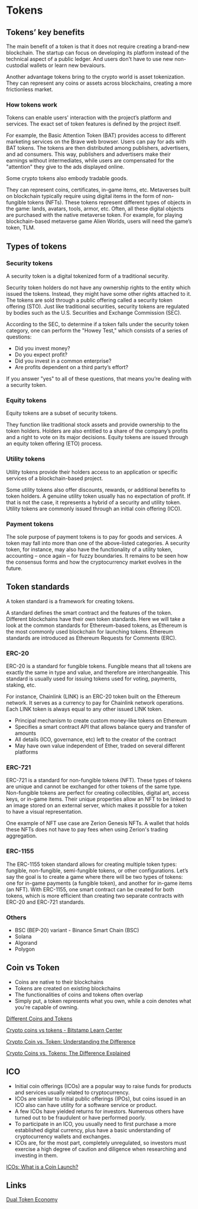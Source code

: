 # Tokens

## Tokens’ key benefits

The main benefit of a token is that it does not require creating a brand-new blockchain. The startup can focus on developing its platform instead of the technical aspect of a public ledger. And users don't have to use new non-custodial wallets or learn new bevaiours.

Another advantage tokens bring to the crypto world is asset tokenization. They can represent any coins or assets across blockchains, creating a more frictionless market.

### How tokens work

Tokens can enable users' interaction with the project’s platform and services. The exact set of token features is defined by the project itself.

For example, the Basic Attention Token (BAT) provides access to different marketing services on the Brave web browser. Users can pay for ads with BAT tokens. The tokens are then distributed among publishers, advertisers, and ad consumers. This way, publishers and advertisers make their earnings without intermediates, while users are compensated for the "attention" they give to the ads displayed online.

Some crypto tokens also embody tradable goods.

They can represent coins, certificates, in-game items, etc. Metaverses built on blockchain typically require using digital items in the form of non-fungible tokens (NFTs). These tokens represent different types of objects in the game: lands, avatars, tools, armor, etc. Often, all these digital objects are purchased with the native metaverse token. For example, for playing blockchain-based metaverse game Alien Worlds, users will need the game’s token, TLM.

## Types of tokens

### Security tokens

A security token is a digital tokenized form of a traditional security.

Security token holders do not have any ownership rights to the entity which issued the tokens. Instead, they might have some other rights attached to it. The tokens are sold through a public offering called a security token offering (STO). Just like traditional securities, security tokens are regulated by bodies such as the U.S. Securities and Exchange Commission (SEC).

According to the SEC, to determine if a token falls under the security token category, one can perform the "Howey Test," which consists of a series of questions:

- Did you invest money?
- Do you expect profit?
- Did you invest in a common enterprise?
- Are profits dependent on a third party’s effort?

If you answer "yes" to all of these questions, that means you’re dealing with a security token.

### Equity tokens

Equity tokens are a subset of security tokens.

They function like traditional stock assets and provide ownership to the token holders. Holders are also entitled to a share of the company’s profits and a right to vote on its major decisions. Equity tokens are issued through an equity token offering (ETO) process.

### Utility tokens

Utility tokens provide their holders access to an application or specific services of a blockchain-based project.

Some utility tokens also offer discounts, rewards, or additional benefits to token holders. A genuine utility token usually has no expectation of profit. If that is not the case, it represents a hybrid of a security and utility token. Utility tokens are commonly issued through an initial coin offering (ICO).

### Payment tokens

The sole purpose of payment tokens is to pay for goods and services. A token may fall into more than one of the above-listed categories. A security token, for instance, may also have the functionality of a utility token, accounting – once again – for fuzzy boundaries. It remains to be seen how the consensus forms and how the cryptocurrency market evolves in the future.

## Token standards

A token standard is a framework for creating tokens.

A standard defines the smart contract and the features of the token. Different blockchains have their own token standards. Here we will take a look at the common standards for Ethereum-based tokens, as Ethereum is the most commonly used blockchain for launching tokens. Ethereum standards are introduced as Ethereum Requests for Comments (ERC).

### ERC-20

ERC-20 is a standard for fungible tokens. Fungible means that all tokens are exactly the same in type and value, and therefore are interchangeable. This standard is usually used for issuing tokens used for voting, payments, staking, etc.

For instance, Chainlink (LINK) is an ERC-20 token built on the Ethereum network. It serves as a currency to pay for Chainlink network operations. Each LINK token is always equal to any other issued LINK token.

- Principal mechanism to create custom money-like tokens on Ethereum
- Specifies a smart contract API that allows balance query and transfer of amounts
- All details (ICO, governance, etc) left to the creator of the contract
- May have own value independent of Ether, traded on several different platforms

### ERC-721

ERC-721 is a standard for non-fungible tokens (NFT). These types of tokens are unique and cannot be exchanged for other tokens of the same type. Non-fungible tokens are perfect for creating collectibles, digital art, access keys, or in-game items. Their unique properties allow an NFT to be linked to an image stored on an external server, which makes it possible for a token to have a visual representation.

One example of NFT use case are Zerion Genesis NFTs. A wallet that holds these NFTs does not have to pay fees when using Zerion's trading aggregation.

### ERC-1155

The ERC-1155 token standard allows for creating multiple token types: fungible, non-fungible, semi-fungible tokens, or other configurations. Let’s say the goal is to create a game where there will be two types of tokens: one for in-game payments (a fungible token), and another for in-game items (an NFT). With ERC-1155, one smart contract can be created for both tokens, which is more efficient than creating two separate contracts with ERC-20 and ERC-721 standards.

### Others

- BSC (BEP-20) variant - Binance Smart Chain (BSC)
- Solana
- Algorand
- Polygon

## Coin vs Token

- Coins are native to their blockchains
- Tokens are created on existing blockchains
- The functionalities of coins and tokens often overlap
- Simply put, a token represents what you own, while a coin denotes what you're capable of owning.

[Different Coins and Tokens](decentralized-applications/coins-tokens-chains/readme.md)

[Crypto coins vs tokens - Bitstamp Learn Center](https://www.bitstamp.net/learn/crypto-101/crypto-coins-vs-tokens/)

[Crypto Coin vs. Token: Understanding the Difference](https://blog.liquid.com/coin-vs-token)

[Crypto Coins vs. Tokens: The Difference Explained](https://zerion.io/blog/crypto-coins-vs-tokens-the-difference-explained/)

## ICO

- Initial coin offerings (ICOs) are a popular way to raise funds for products and services usually related to cryptocurrency.
- ICOs are similar to initial public offerings (IPOs), but coins issued in an ICO also can have utility for a software service or product.
- A few ICOs have yielded returns for investors. Numerous others have turned out to be fraudulent or have performed poorly.
- To participate in an ICO, you usually need to first purchase a more established digital currency, plus have a basic understanding of cryptocurrency wallets and exchanges.
- ICOs are, for the most part, completely unregulated, so investors must exercise a high degree of caution and diligence when researching and investing in them.

[ICOs: What is a Coin Launch?](https://www.investopedia.com/terms/i/initial-coin-offering-ico.asp)

## Links

[Dual Token Economy](decentralized-applications/coins-tokens-chains/dual-token-economy.md)
